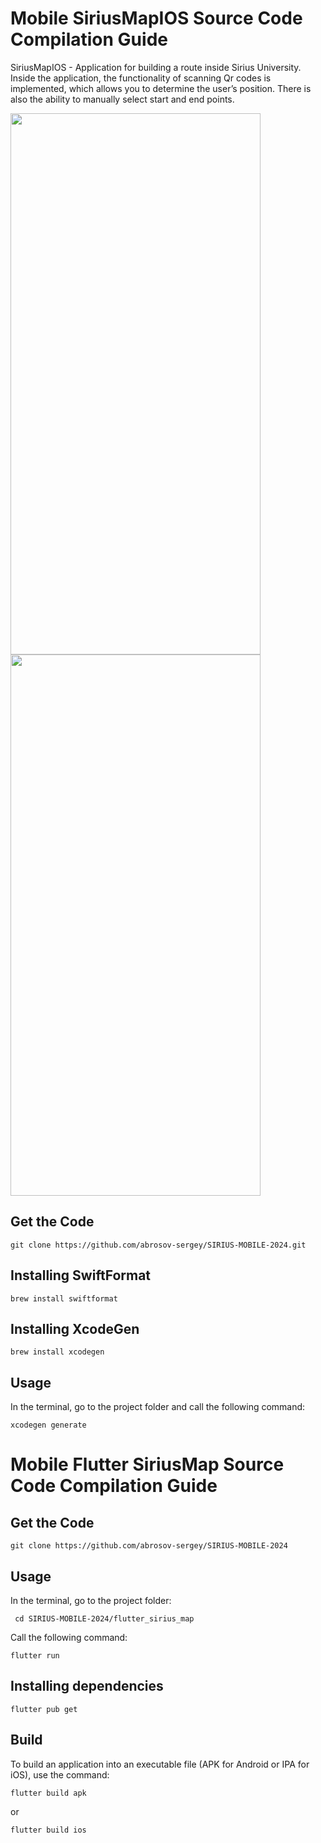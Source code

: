 # Mobile SiriusMapIOS Source Code Compilation Guide

SiriusMapIOS - Application for building a route inside Sirius University. Inside the application, the functionality of scanning Qr codes is implemented, 
which allows you to determine the user’s position. There is also the ability to manually select start and end points.

<img src="https://i.ibb.co/PmKhq5F/Launch-Screen-Screenshot.png" width="400" height="866" />           <img src="https://i.ibb.co/TWG5GFh/Map-Screen-Screenshot.png" width="400" height="866" />

## Get the Code

```
git clone https://github.com/abrosov-sergey/SIRIUS-MOBILE-2024.git
```

## Installing SwiftFormat

```
brew install swiftformat
```

## Installing XcodeGen

```
brew install xcodegen
```

## Usage

In the terminal, go to the project folder and call the following command:

```
xcodegen generate
```

# Mobile Flutter SiriusMap Source Code Compilation Guide

## Get the Code

```
git clone https://github.com/abrosov-sergey/SIRIUS-MOBILE-2024
```

## Usage

In the terminal, go to the project folder:

```
 cd SIRIUS-MOBILE-2024/flutter_sirius_map
```


Call the following command:

```
flutter run
```

## Installing dependencies

```
flutter pub get
```


## Build 

To build an application into an executable file (APK for Android or IPA for iOS), use the command:

```
flutter build apk
```

or

```
flutter build ios
```
